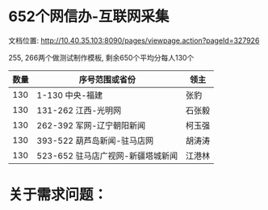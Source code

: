 # 652个网信办-互联网采集

文档位置: http://10.40.35.103:8090/pages/viewpage.action?pageId=327926

255, 266两个做测试制作模板, 剩余650个平均分每人130个

| 数量 | 序号范围或省份                    | 领主   |
| ---- | --------------------------------- | ------ |
| 130  | 1-130  中央-福建                  | 张豹   |
| 130  | 131-262 江西-光明网               | 石张毅 |
| 130  | 262-392 军网-辽宁朝阳新闻         | 柯玉强 |
| 130  | 393-522 葫芦岛新闻-驻马店网       | 胡涛涛 |
| 130  | 523-652 驻马店广视网-新疆塔城新闻 | 江港林 |

# 关于需求问题：


